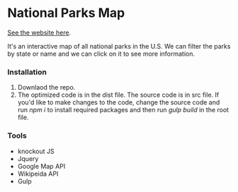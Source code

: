 # National Parks Map
[See the website here](https://jj1201.github.io/national-park-map/dist).

It's an interactive map of all national parks in the U.S. We can filter the parks by state or name and we can click on it to see more information.
### Installation
1. Downlaod the repo.
2. The optimized code is in the dist file. The source code is in src file. If you'd like to make changes to the code, change the source code and run *npm i* to install required packages and then run *gulp build* in the root file.

### Tools
* knockout JS
* Jquery
* Google Map API
* Wikipeida API
* Gulp